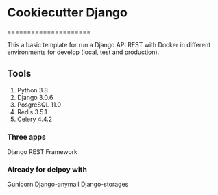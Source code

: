 # Cookiecutter Django
=====================

This a basic template for run a Django API REST with Docker 
in different environments for develop (local, test and production).


## Tools
1. Python       3.8
2. Django       3.0.6
3. PosgreSQL    11.0
4. Redis        3.5.1
5. Celery       4.4.2


### Three apps
Django REST Framework


### Already for delpoy with
Gunicorn
Django-anymail
Django-storages